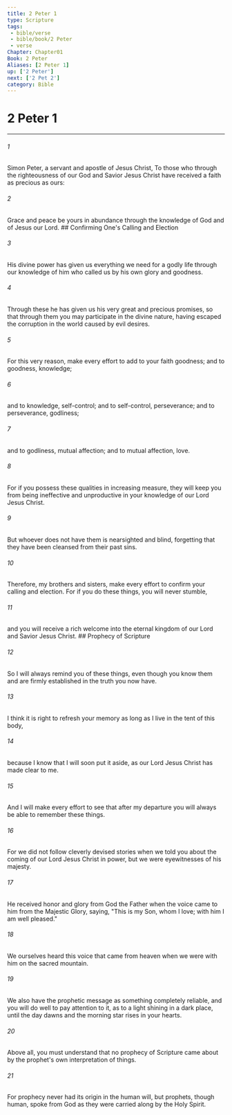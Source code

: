 ```yaml
---
title: 2 Peter 1
type: Scripture
tags:
 - bible/verse
 - bible/book/2 Peter
 - verse
Chapter: Chapter01
Book: 2 Peter
Aliases: [2 Peter 1]
up: ['2 Peter']
next: ['2 Pet 2']
category: Bible
---
```

# 2 Peter 1

***


###### 1 
Simon Peter, a servant and apostle of Jesus Christ, To those who through the righteousness of our God and Savior Jesus Christ have received a faith as precious as ours: 

###### 2 
Grace and peace be yours in abundance through the knowledge of God and of Jesus our Lord. ## Confirming One's Calling and Election 

###### 3 
His divine power has given us everything we need for a godly life through our knowledge of him who called us by his own glory and goodness. 

###### 4 
Through these he has given us his very great and precious promises, so that through them you may participate in the divine nature, having escaped the corruption in the world caused by evil desires. 

###### 5 
For this very reason, make every effort to add to your faith goodness; and to goodness, knowledge; 

###### 6 
and to knowledge, self-control; and to self-control, perseverance; and to perseverance, godliness; 

###### 7 
and to godliness, mutual affection; and to mutual affection, love. 

###### 8 
For if you possess these qualities in increasing measure, they will keep you from being ineffective and unproductive in your knowledge of our Lord Jesus Christ. 

###### 9 
But whoever does not have them is nearsighted and blind, forgetting that they have been cleansed from their past sins. 

###### 10 
Therefore, my brothers and sisters, make every effort to confirm your calling and election. For if you do these things, you will never stumble, 

###### 11 
and you will receive a rich welcome into the eternal kingdom of our Lord and Savior Jesus Christ. ## Prophecy of Scripture 

###### 12 
So I will always remind you of these things, even though you know them and are firmly established in the truth you now have. 

###### 13 
I think it is right to refresh your memory as long as I live in the tent of this body, 

###### 14 
because I know that I will soon put it aside, as our Lord Jesus Christ has made clear to me. 

###### 15 
And I will make every effort to see that after my departure you will always be able to remember these things. 

###### 16 
For we did not follow cleverly devised stories when we told you about the coming of our Lord Jesus Christ in power, but we were eyewitnesses of his majesty. 

###### 17 
He received honor and glory from God the Father when the voice came to him from the Majestic Glory, saying, "This is my Son, whom I love; with him I am well pleased." 

###### 18 
We ourselves heard this voice that came from heaven when we were with him on the sacred mountain. 

###### 19 
We also have the prophetic message as something completely reliable, and you will do well to pay attention to it, as to a light shining in a dark place, until the day dawns and the morning star rises in your hearts. 

###### 20 
Above all, you must understand that no prophecy of Scripture came about by the prophet's own interpretation of things. 

###### 21 
For prophecy never had its origin in the human will, but prophets, though human, spoke from God as they were carried along by the Holy Spirit. 
